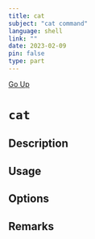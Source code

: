```yaml
---
title: cat
subject: "cat command"
language: shell
link: ""
date: 2023-02-09
pin: false
type: part
---
```

[Go Up](commands.md)

# `cat`

## Description

## Usage

## Options

## Remarks